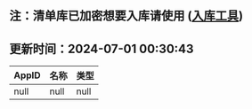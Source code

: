 ## 注：清单库已加密想要入库请使用 ([入库工具](https://github.com/BlankTMing/ManifestAutoUpdate/releases))

## 更新时间：2024-07-01 00:30:43
| AppID | 名称 | 类型  |
| :-------------------- | :----------------------------- | :----------- |
| null | null| null |
